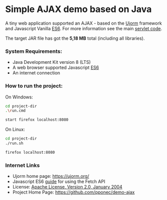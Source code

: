 # Simple AJAX demo based on Java

A tiny web application supported an AJAX - based on the [Ujorm](https://ujorm.org/) framework and Javascript Vanilla [ES6](https://en.wikipedia.org/wiki/ECMAScript#6th_Edition_%E2%80%93_ECMAScript_2015).
For more information see the main [servlet code](https://github.com/pponec/demo-ajax/blob/main/src/main/java/net/ponec/demo/servlet/RegexpServlet.java).

The target JAR file has got the <strong>5,18 MB</strong> total (including all libraries).

### System Requirements:

* Java Development Kit version 8 (LTS)
* A web browser supported Javascript [ES6](https://en.wikipedia.org/wiki/ECMAScript#6th_Edition_%E2%80%93_ECMAScript_2015)
* An internet connection

### How to run the project:

On Windows:

```sh
cd project-dir
.\run.cmd

start firefox localhost:8080
```

On Linux:

```sh
cd project-dir
./run.sh

firefox localhost:8080
```

### Internet Links

* Ujorm home page: https://ujorm.org/
* Javascript ES6 [guide](https://www.freecodecamp.org/news/a-practical-es6-guide-on-how-to-perform-http-requests-using-the-fetch-api-594c3d91a547/) for using the Fetch API
* License: [Apache License, Version 2.0, January 2004](LICENSE.txt)
* Project Home Page: https://github.com/pponec/demo-ajax
